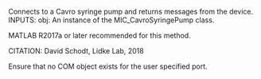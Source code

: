 
Connects to a Cavro syringe pump and returns messages from the device.
INPUTS:
obj: An instance of the MIC_CavroSyringePump class.

MATLAB R2017a or later recommended for this method.

CITATION: David Schodt, Lidke Lab, 2018


Ensure that no COM object exists for the user specified port.
